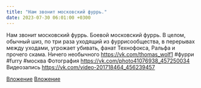 ```yaml
---
title: "Нам звонит московский фуррь."
date: 2023-07-30 06:01:00 +0300
---
```


Нам звонит московский фуррь.
Боевой московский фуррь.
В целом, обычный шиз, по три раза уходящий из фуррисообщества, в перерывах между уходами, угрожает убивать, фанат Технофокса, Ральфа и прочего скама.
Ничего необычного
https://vk.com/thomas_wolf1
#фурри #furry #москва
Фотография
https://vk.com/photo41076938_457250034
Видеозапись
https://vk.com/video-201718464_456239457

[Вложение](https://vk.com/photo41076938_457250034)
[Вложение](https://vk.com/video-201718464_456239457)
